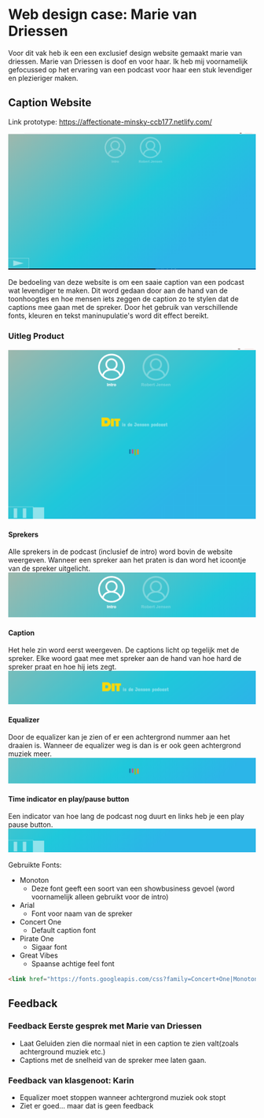 # Web design case: Marie van Driessen
Voor dit vak heb ik een een exclusief design website gemaakt marie van driessen. Marie van Driessen is doof en voor haar. Ik heb mij voornamelijk gefocussed op het ervaring van een podcast voor haar een stuk levendiger en plezieriger maken. 

## Caption Website
Link prototype: https://affectionate-minsky-ccb177.netlify.com/

![home page](./img/readme/landingpage.png)

De bedoeling van deze website is om een saaie caption van een podcast wat levendiger te maken. Dit word gedaan door aan de hand van de toonhoogtes en hoe mensen iets zeggen de caption zo te stylen dat de captions mee gaan met de spreker. Door het gebruik van verschillende fonts, kleuren en tekst maninupulatie's word dit effect bereikt. 

### Uitleg Product
![caption](./img/readme/caption_started.png)
#### Sprekers
Alle sprekers in de podcast (inclusief de intro) word bovin de website weergeven. Wanneer een spreker aan het praten is dan word het icoontje van de spreker uitgelicht.
![caption](./img/readme/sprekers.png)
#### Caption
Het hele zin word eerst weergeven. De captions licht op tegelijk met de spreker. Elke woord gaat mee met spreker aan de hand van hoe hard de spreker praat en hoe hij iets zegt.
![caption](./img/readme/caption_zelf.png)
#### Equalizer
Door de equalizer kan je zien of er een achtergrond nummer aan het draaien is. Wanneer de equalizer weg is dan is er ook geen achtergrond muziek meer.
![caption](./img/readme/equalizer.png)
#### Time indicator en play/pause button
Een indicator van hoe lang de podcast nog duurt en links heb je een play pause button.
![caption](./img/readme/play_pause.png)


Gebruikte Fonts:
*   Monoton
    *   Deze font geeft een soort van een showbusiness gevoel (word voornamelijk alleen gebruikt voor de intro)
*   Arial
    *   Font voor naam van de spreker
*   Concert One
    *   Default caption font
*   Pirate One
    *   Sigaar font
*   Great Vibes   
    *   Spaanse achtige feel font

```html
<link href="https://fonts.googleapis.com/css?family=Concert+One|Monoton|Pirata+One|Great+Vibes&display=swap" rel="stylesheet">
```

## Feedback
### Feedback Eerste gesprek met Marie van Driessen
*   Laat Geluiden zien die normaal niet in een caption te zien valt(zoals achterground muziek etc.)
*   Captions met de snelheid van de spreker mee laten gaan.

### Feedback van klasgenoot: Karin
*   Equalizer moet stoppen wanneer achtergrond muziek ook stopt
*   Ziet er goed... maar dat is geen feedback